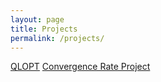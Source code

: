 ```yaml
---
layout: page
title: Projects
permalink: /projects/
---
```


[QLOPT][qlopt]
[Convergence Rate Project][conv-rate-project]

[qlopt]: https://www.robopoto.com/qlopt
[conv-rate-project]: https://www.robopoto.com/conv-rate-package/
